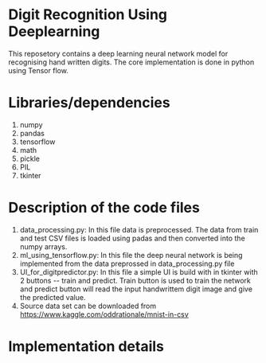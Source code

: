 # Digit Recognition Using Deeplearning
This reposetory contains a deep learning neural network model for recognising hand written digits.
The core implementation is done in python using Tensor flow.

# Libraries/dependencies

1. numpy
2. pandas
3. tensorflow
4. math
5. pickle
6. PIL
7. tkinter

# Description of the code files
1. data_processing.py: In this file data is preprocessed. The data from train and test CSV files is loaded using padas and then converted into the numpy arrays.
2. ml_using_tensorflow.py: In this file the deep neural network is being implemented from the data preprossed in data_processing.py file
3. UI_for_digitpredictor.py: In this file a simple UI is build with in tkinter with 2 buttons -- train and predict. Train button is used to train the network and predict button will read the input handwrittem digit image and give the predicted value.
4. Source data set can be downloaded from https://www.kaggle.com/oddrationale/mnist-in-csv


# Implementation details

